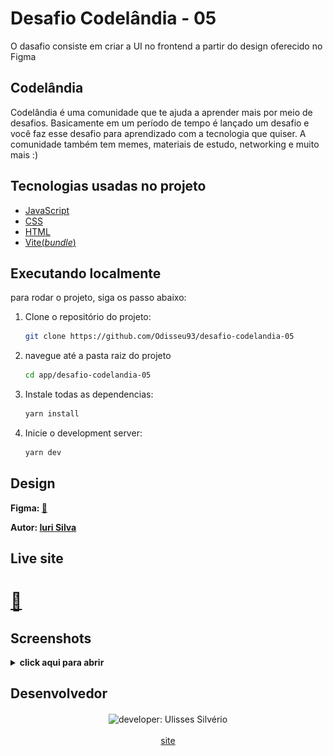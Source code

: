 # Desafio Codelândia - 05

O dasafio consiste em criar a UI no frontend a partir do design oferecido no Figma

## Codelândia
Codelândia é uma comunidade que te ajuda a aprender mais por meio de desafios. Basicamente em um período de tempo é lançado um desafio e você faz esse desafio para aprendizado com a tecnologia que quiser. A comunidade também tem memes, materiais de estudo, networking e muito mais :)

## Tecnologias usadas no projeto
- [JavaScript](https://developer.mozilla.org/en-US/docs/Web/JavaScript)
- [CSS](https://developer.mozilla.org/en-US/docs/Web/CSS)
- [HTML](https://developer.mozilla.org/en-US/docs/Web/HTML)
- [Vite(*bundle*)](https://vitejs.dev/)

## Executando localmente

para rodar o projeto, siga os passo abaixo:

1. Clone o repositório do projeto:

   ```bash
   git clone https://github.com/Odisseu93/desafio-codelandia-05
   ```

2. navegue até a pasta raiz do projeto

   ```bash
   cd app/desafio-codelandia-05
   ```

3. Instale todas as dependencias:

   ```bash
   yarn install
   ```

4. Inicie o development server:

   ```bash
   yarn dev
   ```

## Design
**Figma: [🔗️](https://www.figma.com/file/Yb9IBH56g7T1hdIyZ3BMNO/Desafios---Codel%C3%A2ndia?node-id=5867%3A2&mode=dev)**

**Autor: [Iuri Silva](https://www.instagram.com/iuricode/)**

## Live site
# **[🔗️](https://desafio-codelandia-05.vercel.app/)**

## Screenshots

<details>
<summary>
<b>click aqui para abrir</b>
</summary>

![Desktop](./preview/desktop.png)

![Mobile](./preview/mobile.png)
    

</details>

## Desenvolvedor

<div align="center">
  <img src="https://user-images.githubusercontent.com/76600539/235897309-88ab21df-d0be-4905-829c-36ab68ebc2e8.png" alt="developer: Ulisses Silvério"    width="200px" align="center"/>
</div>
<br>
<div align="center" margin="50px">
 <a href="https://www.ulisses.tec.br" align="center">
   site
</a>
</div>

